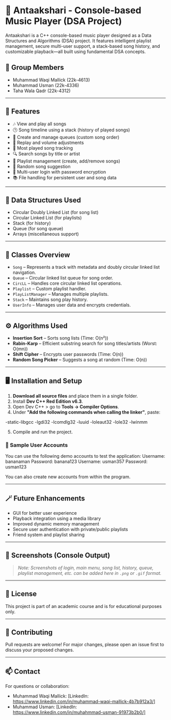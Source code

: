 # 🎵 Antaakshari - Console-based Music Player (DSA Project)

Antaakshari is a C++ console-based music player designed as a Data Structures and Algorithms (DSA) project. It features intelligent playlist management, secure multi-user support, a stack-based song history, and customizable playback—all built using fundamental DSA concepts.

## 👥 Group Members
- Muhammad Waqi Mallick (22k-4613)
- Muhammad Usman (22k-4336)
- Taha Wala Qadr (22k-4312)

---

## 📌 Features

- 🎶 View and play all songs
- 🕒 Song timeline using a stack (history of played songs)
- 📜 Create and manage queues (custom song order)
- 🔁 Replay and volume adjustments
- 🧠 Most played song tracking
- 🔍 Search songs by title or artist
- 📂 Playlist management (create, add/remove songs)
- 🎲 Random song suggestion
- 👤 Multi-user login with password encryption
- 📚 File handling for persistent user and song data

---

## 🧰 Data Structures Used

- Circular Doubly Linked List (for song list)
- Circular Linked List (for playlists)
- Stack (for history)
- Queue (for song queue)
- Arrays (miscellaneous support)

---

## 🧱 Classes Overview

- `Song` – Represents a track with metadata and doubly circular linked list navigation.
- `Queue` – Circular linked list queue for song order.
- `CircLL` – Handles core circular linked list operations.
- `Playlist` – Custom playlist handler.
- `PlayListManager` – Manages multiple playlists.
- `Stack` – Maintains song play history.
- `UserInfo` – Manages user data and encrypts credentials.

---

## ⚙️ Algorithms Used

- **Insertion Sort** – Sorts song lists (Time: O(n²))
- **Rabin-Karp** – Efficient substring search for song titles/artists (Worst: O(mn))
- **Shift Cipher** – Encrypts user passwords (Time: O(n))
- **Random Song Picker** – Suggests a song at random (Time: O(n))

---

## 🖥️ Installation and Setup

1. **Download all source files** and place them in a single folder.
2. Install **Dev C++ Red Edition v6.3**.
3. Open Dev C++ > go to **Tools → Compiler Options**.
4. Under **"Add the following commands when calling the linker"**, paste:

-static-libgcc -lgdi32 -lcomdlg32 -luuid -loleaut32 -lole32 -lwinmm


5. Compile and run the project.

### 🔐 Sample User Accounts

You can use the following demo accounts to test the application:
Username: bananaman Password: banana123
Username: usman357 Password: usman123


You can also create new accounts from within the program.

---

## 🪄 Future Enhancements

- GUI for better user experience
- Playback integration using a media library
- Improved dynamic memory management
- Secure user authentication with private/public playlists
- Friend system and playlist sharing

---

## 📸 Screenshots (Console Output)

> *Note: Screenshots of login, main menu, song list, history, queue, playlist management, etc. can be added here in `.png` or `.gif` format.*

---

## 📄 License

This project is part of an academic course and is for educational purposes only.

---

## 🤝 Contributing

Pull requests are welcome! For major changes, please open an issue first to discuss your proposed changes.

---

## 📫 Contact

For questions or collaboration:
- Muhammad Waqi Mallick: [LinkedIn: https://www.linkedin.com/in/muhammad-waqi-mallick-4b7b912a3/]
- Muhammad Usman: [LinkedIn: https://www.linkedin.com/in/muhahmmad-usman-91973b2b0/]
